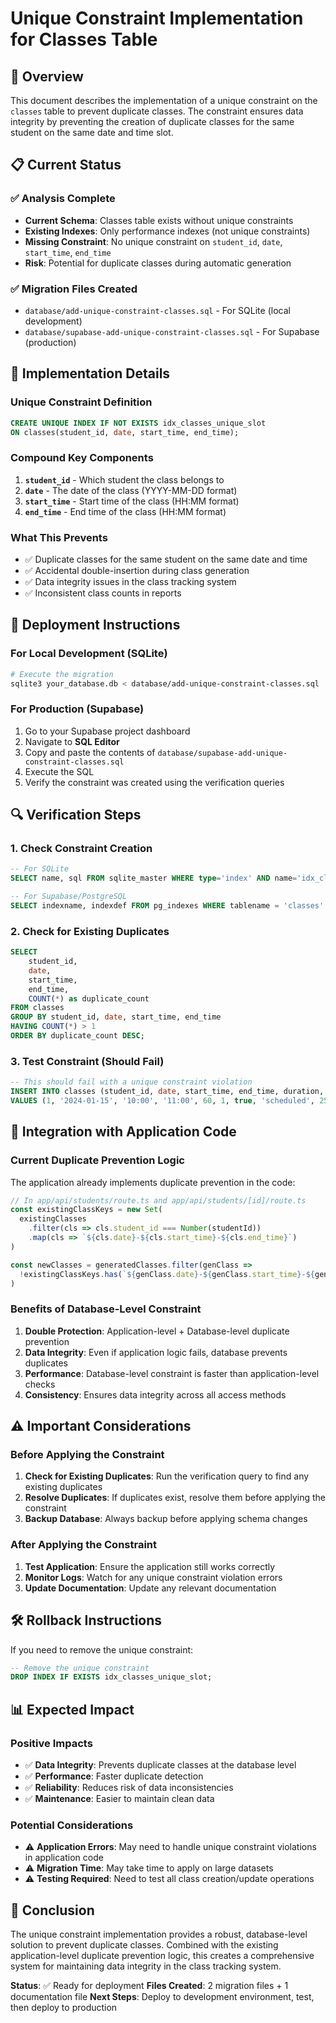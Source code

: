 # Unique Constraint Implementation for Classes Table

## 🎯 Overview

This document describes the implementation of a unique constraint on the `classes` table to prevent duplicate classes. The constraint ensures data integrity by preventing the creation of duplicate classes for the same student on the same date and time slot.

## 📋 Current Status

### ✅ **Analysis Complete**
- **Current Schema**: Classes table exists without unique constraints
- **Existing Indexes**: Only performance indexes (not unique constraints)
- **Missing Constraint**: No unique constraint on `student_id`, `date`, `start_time`, `end_time`
- **Risk**: Potential for duplicate classes during automatic generation

### ✅ **Migration Files Created**
- `database/add-unique-constraint-classes.sql` - For SQLite (local development)
- `database/supabase-add-unique-constraint-classes.sql` - For Supabase (production)

## 🔧 Implementation Details

### **Unique Constraint Definition**
```sql
CREATE UNIQUE INDEX IF NOT EXISTS idx_classes_unique_slot 
ON classes(student_id, date, start_time, end_time);
```

### **Compound Key Components**
1. **`student_id`** - Which student the class belongs to
2. **`date`** - The date of the class (YYYY-MM-DD format)
3. **`start_time`** - Start time of the class (HH:MM format)
4. **`end_time`** - End time of the class (HH:MM format)

### **What This Prevents**
- ✅ Duplicate classes for the same student on the same date and time
- ✅ Accidental double-insertion during class generation
- ✅ Data integrity issues in the class tracking system
- ✅ Inconsistent class counts in reports

## 🚀 Deployment Instructions

### **For Local Development (SQLite)**
```bash
# Execute the migration
sqlite3 your_database.db < database/add-unique-constraint-classes.sql
```

### **For Production (Supabase)**
1. Go to your Supabase project dashboard
2. Navigate to **SQL Editor**
3. Copy and paste the contents of `database/supabase-add-unique-constraint-classes.sql`
4. Execute the SQL
5. Verify the constraint was created using the verification queries

## 🔍 Verification Steps

### **1. Check Constraint Creation**
```sql
-- For SQLite
SELECT name, sql FROM sqlite_master WHERE type='index' AND name='idx_classes_unique_slot';

-- For Supabase/PostgreSQL
SELECT indexname, indexdef FROM pg_indexes WHERE tablename = 'classes' AND indexname = 'idx_classes_unique_slot';
```

### **2. Check for Existing Duplicates**
```sql
SELECT 
    student_id, 
    date, 
    start_time, 
    end_time, 
    COUNT(*) as duplicate_count
FROM classes 
GROUP BY student_id, date, start_time, end_time 
HAVING COUNT(*) > 1
ORDER BY duplicate_count DESC;
```

### **3. Test Constraint (Should Fail)**
```sql
-- This should fail with a unique constraint violation
INSERT INTO classes (student_id, date, start_time, end_time, duration, day_of_week, is_recurring, status, price, course_id)
VALUES (1, '2024-01-15', '10:00', '11:00', 60, 1, true, 'scheduled', 25.00, 1);
```

## 🔄 Integration with Application Code

### **Current Duplicate Prevention Logic**
The application already implements duplicate prevention in the code:

```typescript
// In app/api/students/route.ts and app/api/students/[id]/route.ts
const existingClassKeys = new Set(
  existingClasses
    .filter(cls => cls.student_id === Number(studentId))
    .map(cls => `${cls.date}-${cls.start_time}-${cls.end_time}`)
)

const newClasses = generatedClasses.filter(genClass => 
  !existingClassKeys.has(`${genClass.date}-${genClass.start_time}-${genClass.end_time}`)
)
```

### **Benefits of Database-Level Constraint**
1. **Double Protection**: Application-level + Database-level duplicate prevention
2. **Data Integrity**: Even if application logic fails, database prevents duplicates
3. **Performance**: Database-level constraint is faster than application-level checks
4. **Consistency**: Ensures data integrity across all access methods

## ⚠️ Important Considerations

### **Before Applying the Constraint**
1. **Check for Existing Duplicates**: Run the verification query to find any existing duplicates
2. **Resolve Duplicates**: If duplicates exist, resolve them before applying the constraint
3. **Backup Database**: Always backup before applying schema changes

### **After Applying the Constraint**
1. **Test Application**: Ensure the application still works correctly
2. **Monitor Logs**: Watch for any unique constraint violation errors
3. **Update Documentation**: Update any relevant documentation

## 🛠️ Rollback Instructions

If you need to remove the unique constraint:

```sql
-- Remove the unique constraint
DROP INDEX IF EXISTS idx_classes_unique_slot;
```

## 📊 Expected Impact

### **Positive Impacts**
- ✅ **Data Integrity**: Prevents duplicate classes at the database level
- ✅ **Performance**: Faster duplicate detection
- ✅ **Reliability**: Reduces risk of data inconsistencies
- ✅ **Maintenance**: Easier to maintain clean data

### **Potential Considerations**
- ⚠️ **Application Errors**: May need to handle unique constraint violations in application code
- ⚠️ **Migration Time**: May take time to apply on large datasets
- ⚠️ **Testing Required**: Need to test all class creation/update operations

## 🎉 Conclusion

The unique constraint implementation provides a robust, database-level solution to prevent duplicate classes. Combined with the existing application-level duplicate prevention logic, this creates a comprehensive system for maintaining data integrity in the class tracking system.

**Status**: ✅ Ready for deployment
**Files Created**: 2 migration files + 1 documentation file
**Next Steps**: Deploy to development environment, test, then deploy to production
